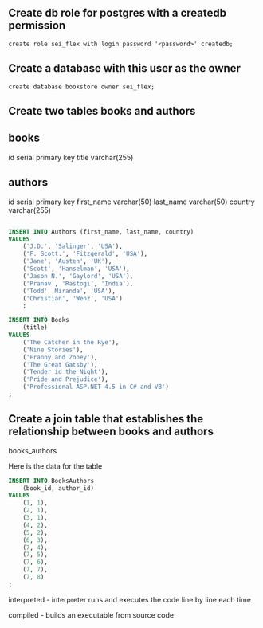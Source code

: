 ## Create db role for postgres with a createdb permission

`create role sei_flex with login password '<password>' createdb;`


## Create a database with this user as the owner
`create database bookstore owner sei_flex;`

## Create two tables books and authors

books
-------------------------------
id              serial primary key
title           varchar(255)


authors
----------------------------------
id              serial primary key
first_name      varchar(50)
last_name       varchar(50)
country         varchar(255)

```sql

INSERT INTO Authors (first_name, last_name, country)
VALUES
    ('J.D.', 'Salinger', 'USA'),
    ('F. Scott.', 'Fitzgerald', 'USA'),
    ('Jane', 'Austen', 'UK'),
    ('Scott', 'Hanselman', 'USA'),
    ('Jason N.', 'Gaylord', 'USA'),
    ('Pranav', 'Rastogi', 'India'),
    ('Todd' 'Miranda', 'USA'),
    ('Christian', 'Wenz', 'USA')
    ;
```

```sql
INSERT INTO Books
    (title)
VALUES
    ('The Catcher in the Rye'),
    ('Nine Stories'),
    ('Franny and Zooey'),
    ('The Great Gatsby'),
    ('Tender id the Night'),
    ('Pride and Prejudice'),
    ('Professional ASP.NET 4.5 in C# and VB')
;
```

## Create a join table that establishes the relationship between books and authors

books_authors



Here is the data for the table

```sql
INSERT INTO BooksAuthors
    (book_id, author_id)
VALUES
    (1, 1),
    (2, 1),
    (3, 1),
    (4, 2),
    (5, 2),
    (6, 3),
    (7, 4),
    (7, 5),
    (7, 6),
    (7, 7),
    (7, 8)
;
```



interpreted - interpreter runs and executes the code line by line each time

compiled - builds an executable from source code